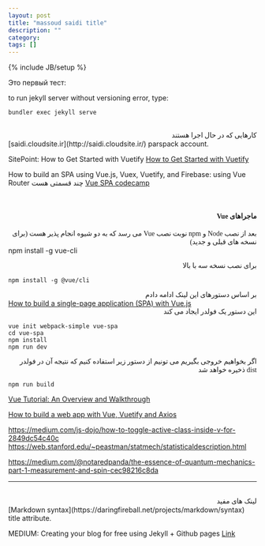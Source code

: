 ```yaml
---
layout: post
title: "massoud saidi title"
description: ""
category: 
tags: []
---
```

{% include JB/setup %}

Это первый тест:

to run jekyll server without versioning error, type:

    bundler exec jekyll serve
	
<br/>	
<div dir="rtl" style="display:block;font-family:iransans">
<span>کارهایی که در حال اجرا هستند</span>
</div>	
[saidi.cloudsite.ir](http://saidi.cloudsite.ir/)  parspack account.

SitePoint: How to Get Started with Vuetify
[How to Get Started with Vuetify](https://www.sitepoint.com/get-started-vuetify/) 

How to build an SPA using Vue.js, Vuex, Vuetify, and Firebase: using Vue Router
چند قسمتی هست
[Vue SPA codecamp](https://medium.com/js-dojo/how-to-build-an-spa-using-vue-js-vuex-vuetify-and-firebase-using-vue-router-fc5bd065fe18) 

<br/>	
<div dir="rtl" style="display:block;font-family:iransans">
<h4 style="font-family:iransans">ماجراهای Vue</h4>
<span>بعد از نصب Node و npm</span>
نوبت نصب Vue می رسد که به دو شیوه انجام پذیر هست (برای نسخه های قبلی و جدید)

</div>	
    npm install -g vue-cli
	

<span dir="rtl" style="display:block;font-family:iransans">برای نصب نسخه سه با بالا</span>

    npm install -g @vue/cli	

<span dir="rtl" style="display:block;font-family:iransans">بر اساس دستورهای این لینک ادامه دادم</span>
[How to build a single-page application (SPA) with Vue.js](https://www.adcisolutions.com/knowledge/how-build-single-page-application-spa-vuejs)
<span dir="rtl" style="display:block;font-family:iransans">این دستور یک فولدر ایجاد می کند</span>

    vue init webpack-simple vue-spa
	cd vue-spa
	npm install
	npm run dev

<span dir="rtl" style="display:block;font-family:iransans">اگر بخواهیم خروجی بگیریم می تونیم از دستور زیر استفاده کنیم که نتیجه آن در فولدر dist ذخیره خواهد شد</span>

    npm run build	
	

[Vue Tutorial: An Overview and Walkthrough](https://www.taniarascia.com/getting-started-with-vue/)


[How to build a web app with Vue, Vuetify and Axios](https://medium.com/javascript-in-plain-english/implement-movie-app-with-vue-vuetify-axios-open-movie-database-api-d12290318cf9)

https://medium.com/js-dojo/how-to-toggle-active-class-inside-v-for-2849dc54c40c
https://web.stanford.edu/~peastman/statmech/statisticaldescription.html



https://medium.com/@notaredpanda/the-essence-of-quantum-mechanics-part-1-measurement-and-spin-cec98216c8da

------------------------------------------	
<br/>	
<div dir="rtl" style="display:block;font-family:iransans">
<span>لینک های مفید</span>

</div>	
[Markdown syntax](https://daringfireball.net/projects/markdown/syntax)  title attribute.

MEDIUM: Creating your blog for free using Jekyll + Github pages
[Link](https://medium.com/20percentwork/creating-your-blog-for-free-using-jekyll-github-pages-dba37272730a) 